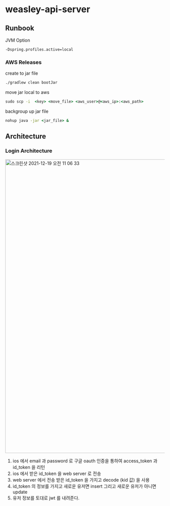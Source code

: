 # weasley-api-server




## Runbook

JVM Option 

```
-Dspring.profiles.active=local
```
### AWS Releases

create to jar file

```cmd
./gradlew clean bootJar
```

move jar local to aws

```cmd
sudo scp -i  <key> <move_file> <aws_user>@<aws_ip>:<aws_path>
```

backgroup up jar file

```cmd
nohup java -jar <jar_file> &
```

## Architecture 


### Login Architecture

<img width="926" alt="스크린샷 2021-12-19 오전 11 06 33" src="https://user-images.githubusercontent.com/53357210/146661063-31dc0bdc-9dbc-46af-bd42-7547e163f1e9.png">

1. ios 에서 email 과 password 로 구글 oauth 인증을 통하여 access_token 과 id_token 을 리턴
2. ios 에서 받은 id_token 을 web server 로 전송
3. web server 에서 전송 받은 id_token 을 가지고 decode (kid 값) 을 사용
4. id_token 의 정보를 가지고 새로운 유저면 insert 그리고 새로운 유저가 아니면 update 
6. 유저 정보를 토대로 jwt 를 내려준다.


